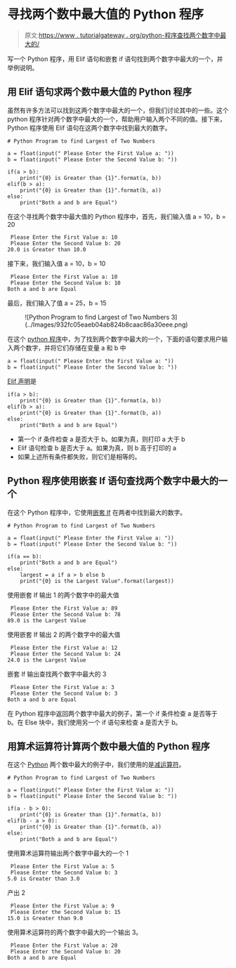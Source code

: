 # 寻找两个数中最大值的 Python 程序

> 原文:[https://www . tutorialgateway . org/python-程序查找两个数字中最大的/](https://www.tutorialgateway.org/python-program-to-find-largest-of-two-numbers/)

写一个 Python 程序，用 Elif 语句和嵌套 if 语句找到两个数字中最大的一个，并举例说明。

## 用 Elif 语句求两个数中最大值的 Python 程序

虽然有许多方法可以找到这两个数字中最大的一个，但我们讨论其中的一些。这个 python 程序针对两个数字中最大的一个，帮助用户输入两个不同的值。接下来，Python 程序使用 Elif 语句在这两个数字中找到最大的数字。

```
# Python Program to find Largest of Two Numbers

a = float(input(" Please Enter the First Value a: "))
b = float(input(" Please Enter the Second Value b: "))

if(a > b):
    print("{0} is Greater than {1}".format(a, b))
elif(b > a):
    print("{0} is Greater than {1}".format(b, a))
else:
    print("Both a and b are Equal")
```

在这个寻找两个数字中最大值的 Python 程序中，首先，我们输入值 a = 10，b = 20

```
 Please Enter the First Value a: 10
 Please Enter the Second Value b: 20
20.0 is Greater than 10.0
```

接下来，我们输入值 a = 10，b = 10

```
 Please Enter the First Value a: 10
 Please Enter the Second Value b: 10
Both a and b are Equal
```

最后，我们输入了值 a = 25，b = 15

<figure class="wp-block-image">![Python Program to find Largest of Two Numbers 3](../Images/932fc05eaeb04ab824b8caac86a30eee.png)</figure>

在这个 [python 程序](https://www.tutorialgateway.org/python-programming-examples/)中，为了找到两个数字中最大的一个，下面的语句要求用户输入两个数字，并将它们存储在变量 a 和 b 中

```
a = float(input(" Please Enter the First Value a: ")) 
b = float(input(" Please Enter the Second Value b: "))
```

[Elif 声明](https://www.tutorialgateway.org/python-elif-statement/)是

```
if(a > b):
    print("{0} is Greater than {1}".format(a, b))
elif(b > a):
    print("{0} is Greater than {1}".format(b, a))
else:
    print("Both a and b are Equal")
```

*   第一个 if 条件检查 a 是否大于 b。如果为真，则打印 a 大于 b
*   Elif 语句检查 b 是否大于 a。如果为真，则 b 高于打印的 a
*   如果上述所有条件都失败，则它们是相等的。

## Python 程序使用嵌套 If 语句查找两个数字中最大的一个

在这个 Python 程序中，它使用[嵌套 If](https://www.tutorialgateway.org/python-nested-if/) 在两者中找到最大的数字。

```
# Python Program to find Largest of Two Numbers

a = float(input(" Please Enter the First Value a: "))
b = float(input(" Please Enter the Second Value b: "))

if(a == b):
    print("Both a and b are Equal")
else:
    largest = a if a > b else b
    print("{0} is the Largest Value".format(largest))
```

使用嵌套 If 输出 1 的两个数字中的最大值

```
 Please Enter the First Value a: 89
 Please Enter the Second Value b: 78
89.0 is the Largest Value
```

使用嵌套 If 输出 2 的两个数字中的最大值

```
 Please Enter the First Value a: 12
 Please Enter the Second Value b: 24
24.0 is the Largest Value
```

嵌套 If 输出查找两个数字中最大的 3

```
 Please Enter the First Value a: 3
 Please Enter the Second Value b: 3
Both a and b are Equal
```

在 Python 程序中返回两个数字中最大的例子，第一个 if 条件检查 a 是否等于 b。在 Else 块中，我们使用另一个 if 语句来检查 a 是否大于 b。

## 用算术运算符计算两个数中最大值的 Python 程序

在这个 [Python](https://www.tutorialgateway.org/python-tutorial/) 两个数中最大的例子中，我们使用的是[减运算符](https://www.tutorialgateway.org/python-arithmetic-operators/)。

```
# Python Program to find Largest of Two Numbers

a = float(input(" Please Enter the First Value a: "))
b = float(input(" Please Enter the Second Value b: "))

if(a - b > 0):
    print("{0} is Greater than {1}".format(a, b))
elif(b - a > 0):
    print("{0} is Greater than {1}".format(b, a))
else:
    print("Both a and b are Equal")
```

使用算术运算符输出两个数字中最大的一个 1

```
 Please Enter the First Value a: 5
 Please Enter the Second Value b: 3
5.0 is Greater than 3.0
```

产出 2

```
 Please Enter the First Value a: 9
 Please Enter the Second Value b: 15
15.0 is Greater than 9.0
```

使用算术运算符的两个数字中最大的一个输出 3。

```
 Please Enter the First Value a: 20
 Please Enter the Second Value b: 20
Both a and b are Equal
```